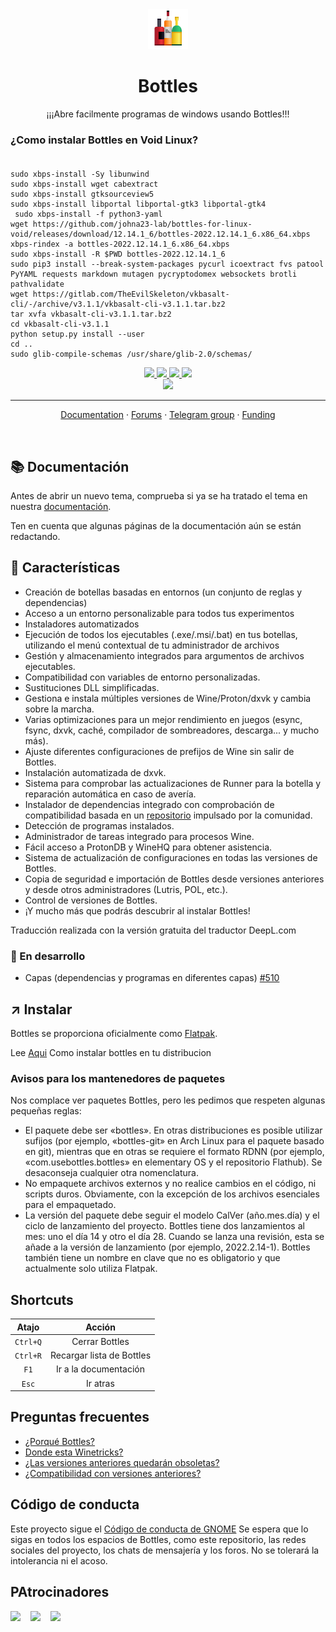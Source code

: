 <div align="center">
  <img src="https://raw.githubusercontent.com/bottlesdevs/Bottles/main/data/icons/hicolor/scalable/apps/com.usebottles.bottles.svg" width="64">
  <h1 align="center">Bottles</h1>
  <p align="center">¡¡¡Abre facilmente programas de windows usando Bottles!!!</p>
</div>

### ¿Como instalar Bottles en Void Linux?<br/><br/></b>
```
sudo xbps-install -Sy libunwind
sudo xbps-install wget cabextract
sudo xbps-install gtksourceview5
sudo xbps-install libportal libportal-gtk3 libportal-gtk4
 sudo xbps-install -f python3-yaml
wget https://github.com/johna23-lab/bottles-for-linux-void/releases/download/12.14.1_6/bottles-2022.12.14.1_6.x86_64.xbps
xbps-rindex -a bottles-2022.12.14.1_6.x86_64.xbps
sudo xbps-install -R $PWD bottles-2022.12.14.1_6
sudo pip3 install --break-system-packages pycurl icoextract fvs patool PyYAML requests markdown mutagen pycryptodomex websockets brotli pathvalidate
wget https://gitlab.com/TheEvilSkeleton/vkbasalt-cli/-/archive/v3.1.1/vkbasalt-cli-v3.1.1.tar.bz2
tar xvfa vkbasalt-cli-v3.1.1.tar.bz2
cd vkbasalt-cli-v3.1.1
python setup.py install --user
cd ..
sudo glib-compile-schemas /usr/share/glib-2.0/schemas/ 
```

<div align="center">
  <a href="https://hosted.weblate.org/engage/bottles">
    <img src="https://hosted.weblate.org/widgets/bottles/-/bottles/svg-badge.svg" />
  </a>
  <a href="https://www.codefactor.io/repository/github/bottlesdevs/bottles/overview/main">
    <img src="https://www.codefactor.io/repository/github/bottlesdevs/bottles/badge/main" />
  </a>
  <a href="https://github.com/bottlesdevs/Bottles/blob/main/LICENSE">
    <img src="https://img.shields.io/badge/License-GPL--3.0-blue.svg">
  </a>
  <a href="https://github.com/bottlesdevs/Bottles/actions">
    <img src="https://github.com/bottlesdevs/Bottles/workflows/Build%20release%20packages/badge.svg">
  </a>
  <br>
  <a href="https://stopthemingmy.app" title="Please do not theme this app">
    <img src="https://stopthemingmy.app/badge.svg">
  </a>

  <hr />

  <a href="https://docs.usebottles.com">Documentation</a> ·
  <a href="https://forums.usebottles.com">Forums</a> · 
  <a href="https://t.me/usebottles">Telegram group</a> · 
  <a href="https://usebottles.com/funding">Funding</a>
</div>

<br/>


## 📚 Documentación
Antes de abrir un nuevo tema, comprueba si ya se ha tratado el tema 
en nuestra [documentación](https://docs.usebottles.com).

Ten en cuenta que algunas páginas de la documentación aún se están redactando.


## 🦾 Características
- Creación de botellas basadas en entornos (un conjunto de reglas y dependencias)
- Acceso a un entorno personalizable para todos tus experimentos
- Instaladores automatizados
- Ejecución de todos los ejecutables (.exe/.msi/.bat) en tus botellas, utilizando el menú contextual de tu administrador de archivos
- Gestión y almacenamiento integrados para argumentos de archivos ejecutables.
- Compatibilidad con variables de entorno personalizadas.
- Sustituciones DLL simplificadas.
- Gestiona e instala múltiples versiones de Wine/Proton/dxvk y cambia sobre la marcha.
- Varias optimizaciones para un mejor rendimiento en juegos (esync, fsync, dxvk, caché, compilador de sombreadores, descarga... y mucho más).
- Ajuste diferentes configuraciones de prefijos de Wine sin salir de Bottles.
- Instalación automatizada de dxvk.
- Sistema para comprobar las actualizaciones de Runner para la botella y reparación automática en caso de avería.
- Instalador de dependencias integrado con comprobación de compatibilidad basada en un [repositorio](https://github.com/bottlesdevs/dependencies) impulsado por la comunidad.
- Detección de programas instalados.
- Administrador de tareas integrado para procesos Wine.
- Fácil acceso a ProtonDB y WineHQ para obtener asistencia.
- Sistema de actualización de configuraciones en todas las versiones de Bottles.
- Copia de seguridad e importación de Bottles desde versiones anteriores y desde otros administradores (Lutris, POL, etc.).
- Control de versiones de Bottles.
- ¡Y mucho más que podrás descubrir al instalar Bottles!

Traducción realizada con la versión gratuita del traductor DeepL.com

### 🚧 En desarrollo
- Capas (dependencias y programas en diferentes capas) [#510](https://github.com/bottlesdevs/Bottles/issues/510)

## ↗️ Instalar
Bottles se proporciona oficialmente como [Flatpak](https://flathub.org/apps/details/com.usebottles.bottles).

Lee [Aqui](https://docs.usebottles.com/getting-started/installation) Como instalar bottles en tu distribucion

### Avisos para los mantenedores de paquetes
Nos complace ver paquetes Bottles, pero les pedimos que respeten algunas pequeñas reglas:
- El paquete debe ser «bottles». En otras distribuciones es posible utilizar sufijos (por ejemplo, «bottles-git» en Arch Linux para el paquete basado en git), mientras que en otras se requiere el formato RDNN (por ejemplo, «com.usebottles.bottles» en elementary OS y el repositorio Flathub). Se desaconseja cualquier otra nomenclatura.
- No empaquete archivos externos y no realice cambios en el código, ni scripts duros. Obviamente, con la excepción de los archivos esenciales para el empaquetado.
- La versión del paquete debe seguir el modelo CalVer (año.mes.día) y el ciclo de lanzamiento del proyecto. Bottles tiene dos lanzamientos al mes: uno el día 14 y otro el día 28. Cuando se lanza una revisión, esta se añade a la versión de lanzamiento (por ejemplo, 2022.2.14-1). Bottles también tiene un nombre en clave que no es obligatorio y que actualmente solo utiliza Flatpak.

## Shortcuts
| Atajo    |         Acción           |
|:--------:|:------------------------:|
| `Ctrl+Q` |      Cerrar Bottles      |
| `Ctrl+R` | Recargar lista de Bottles|
|   `F1`   | Ir a la documentación    |
|  `Esc`   |       Ir atras           |

## Preguntas frecuentes
- [¿Porqué Bottles?](https://docs.usebottles.com/faq/why-bottles)
- [Donde esta Winetricks?](https://docs.usebottles.com/faq/where-is-winetricks)
- [¿Las versiones anteriores quedarán obsoletas?](https://docs.usebottles.com/faq/updates-and-old-versions#older-versions-will-be-deprecated)
- [¿Compatibilidad con versiones anteriores?](https://docs.usebottles.com/faq/updates-and-old-versions#backward-compatibility)

## Código de conducta
Este proyecto sigue el [Código de conducta de GNOME](https://wiki.gnome.org/Foundation/CodeOfConduct) Se espera que lo sigas en todos los espacios de Bottles, como este repositorio, las redes sociales del proyecto, los chats de mensajería y los foros. No se tolerará la intolerancia ni el acoso.

## PAtrocinadores
<a href="https://www.gitbook.com/?ref=bottles"><img height="55" src="https://www.gitbook.com/cdn-cgi/image/height=55,fit=contain,dpr=1,format=auto/https%3A%2F%2F2775338190-files.gitbook.io%2F~%2Ffiles%2Fv0%2Fb%2Fgitbook-x-prod.appspot.com%2Fo%2Fspaces%252FNkEGS7hzeqa35sMXQZ4X%252Flogo%252FTO5E3RjWKeaJmYYWMGWV%252Fspaces_gitbook_avatar-rectangle.png%3Falt%3Dmedia%26token%3Da34e957e-f044-4bee-abee-23946d2e9cfb" /></a>&nbsp;&nbsp;&nbsp;
<a href="https://www.linode.com/?from=bottles"><img height="48" src="https://usebottles.com/uploads/linode-brand.png" /></a>&nbsp;&nbsp;&nbsp;
<a href="https://appwrite.io?from=bottles"><img height="48" src="https://usebottles.com/uploads/built-with-appwrite.svg" /></a>
